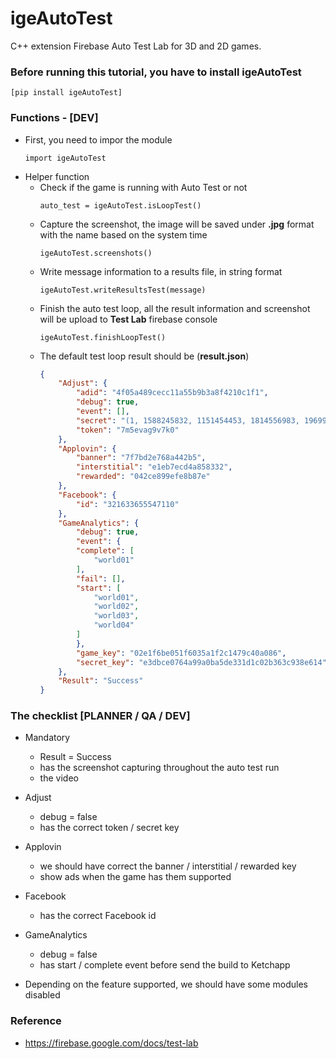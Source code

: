 # igeAutoTest

C++ extension Firebase Auto Test Lab for 3D and 2D games.

### Before running this tutorial, you have to install igeAutoTest
	[pip install igeAutoTest]

### Functions - [**DEV**]
- First, you need to impor the module
	```
	import igeAutoTest
	```
- Helper function
	- Check if the game is running with Auto Test or not
		```
		auto_test = igeAutoTest.isLoopTest()
		```
	- Capture the screenshot, the image will be saved under **.jpg** format with the name based on the system time
		```
		igeAutoTest.screenshots()
		```
	- Write message information to a results file, in string format
		```
		igeAutoTest.writeResultsTest(message)
		```
	- Finish the auto test loop, all the result information and screenshot will be upload to **Test Lab** firebase console
		```
		igeAutoTest.finishLoopTest()
		```
	- The default test loop result should be (**result.json**)
		```json
		{
            "Adjust": {
                "adid": "4f05a489cecc11a55b9b3a8f4210c1f1",
                "debug": true,
                "event": [],
                "secret": "(1, 1588245832, 1151454453, 1814556983, 1969935874)",
                "token": "7m5evag9v7k0"
            },
            "Applovin": {
                "banner": "7f7bd2e768a442b5",
                "interstitial": "e1eb7ecd4a858332",
                "rewarded": "042ce899efe8b87e"
            },
            "Facebook": {
                "id": "321633655547110"
            },
            "GameAnalytics": {
                "debug": true,
                "event": {
                "complete": [
                    "world01"
                ],
                "fail": [],
                "start": [
                    "world01",
                    "world02",
                    "world03",
                    "world04"
                ]
                },
                "game_key": "02e1f6be051f6035a1f2c1479c40a086",
                "secret_key": "e3dbce0764a99a0ba5de331d1c02b363c938e614"
            },
            "Result": "Success"
        }
	    ```
### The checklist [**PLANNER / QA / DEV**]
- Mandatory
    - Result = Success
    - has the screenshot capturing throughout the auto test run
    - the video

- Adjust
    - debug = false
    - has the correct token / secret key

- Applovin
    - we should have correct the banner / interstitial / rewarded key
    - show ads when the game has them supported

- Facebook
    - has the correct Facebook id

- GameAnalytics
    - debug = false
    - has start / complete event before send the build to Ketchapp

- Depending on the feature supported, we should have some modules disabled

### Reference
- https://firebase.google.com/docs/test-lab

